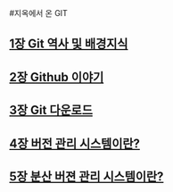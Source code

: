 #지옥에서 온 GIT

## [1장 Git 역사 및 배경지식](https://github.com/SDW1014/git-Study-FromtheHell-2024-07-14/blob/main/1.%20Git%20%EC%97%AD%EC%82%AC%20%EB%B0%8F%20%EB%B0%B0%EA%B2%BD%EC%A7%80%EC%8B%9D/Content.txt)

## [2장 Github 이야기](https://github.com/SDW1014/git-Study-FromtheHell-2024-07-14/blob/main/2.%20Github%20%EC%9D%B4%EC%95%BC%EA%B8%B0/Content.txt)

## [3장 Git 다운로드](https://github.com/SDW1014/git-Study-FromtheHell-2024-07-14/blob/main/3.%20Git%20%EB%8B%A4%EC%9A%B4%EB%A1%9C%EB%93%9C/Content.txt)

## [4장 버전 관리 시스템이란?](https://github.com/SDW1014/git-Study-FromtheHell-2024-07-14/blob/main/4.%20%EB%B2%84%EC%A0%84%20%EA%B4%80%EB%A6%AC%20%EC%8B%9C%EC%8A%A4%ED%85%9C%EC%9D%B4%EB%9E%80/Content.txt)


## [5장 분산 버젼 관리 시스템이란?](https://github.com/SDW1014/git-Study-FromtheHell-2024-07-14/blob/main/5.%20%EB%B6%84%EC%82%B0%20%EB%B2%84%EC%A0%84%20%EA%B4%80%EB%A6%AC%20%EC%8B%9C%EC%8A%A4%ED%85%9C%EC%9D%B4%EB%9E%80/Content.txt)